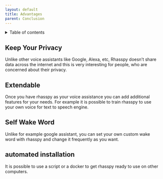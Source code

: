 ```yaml
---
layout: default
title: Advantages
parent: Conclusion
---
```


<details close markdown="block">
  <summary>
    Table of contents
  </summary>
  {: .text-delta }
1. TOC
{:toc}
</details>

## Keep Your Privacy
 
Unlike other voice assistants like Google, Alexa, etc, Rhasspy doesn’t share data across the internet and this is very interesting for people, who are concerned about their privacy.
 
## Extendable
 
Once you have rhasspy as your voice assistance you can add additional features for your needs.
For example it is possible to train rhasspy to use your own voice for text to speech engine.
 
## Self Wake Word
 
Unlike for example google assistant, you can set your own custom wake word with rhasspy and change it frequently as you want.
 
## automated installation
 
It is possible to use a script or a docker to get rhasspy ready to use on other computers.
